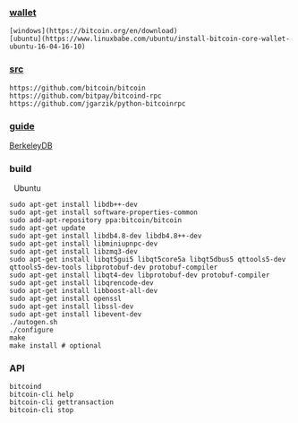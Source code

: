 ### [wallet](https://bitcoin.org/en/download)

    [windows](https://bitcoin.org/en/download)
    [ubuntu](https://www.linuxbabe.com/ubuntu/install-bitcoin-core-wallet-ubuntu-16-04-16-10)
    
### [src](https://github.com/bitcoin/bitcoin)

    https://github.com/bitcoin/bitcoin
    https://github.com/bitpay/bitcoind-rpc
    https://github.com/jgarzik/python-bitcoinrpc
    
### [guide](https://github.com/bitcoin/bitcoin/tree/master/doc)

   [BerkeleyDB](https://github.com/bitcoin/bitcoin/blob/master/doc/build-openbsd.md)
    
### build

   Ubuntu
   
    sudo apt-get install libdb++-dev
    sudo apt-get install software-properties-common
    sudo add-apt-repository ppa:bitcoin/bitcoin
    sudo apt-get update
    sudo apt-get install libdb4.8-dev libdb4.8++-dev
    sudo apt-get install libminiupnpc-dev
    sudo apt-get install libzmq3-dev
    sudo apt-get install libqt5gui5 libqt5core5a libqt5dbus5 qttools5-dev qttools5-dev-tools libprotobuf-dev protobuf-compiler
    sudo apt-get install libqt4-dev libprotobuf-dev protobuf-compiler
    sudo apt-get install libqrencode-dev
    sudo apt-get install libboost-all-dev
    sudo apt-get install openssl
    sudo apt-get install libssl-dev
    sudo apt-get install libevent-dev
    ./autogen.sh
    ./configure
    make
    make install # optional

### API

    bitcoind
    bitcoin-cli help
    bitcoin-cli gettransaction
    bitcoin-cli stop
